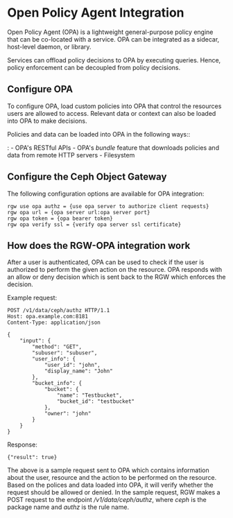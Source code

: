 # Open Policy Agent Integration

Open Policy Agent (OPA) is a lightweight general-purpose policy engine
that can be co-located with a service. OPA can be integrated as a
sidecar, host-level daemon, or library.

Services can offload policy decisions to OPA by executing queries.
Hence, policy enforcement can be decoupled from policy decisions.

## Configure OPA

To configure OPA, load custom policies into OPA that control the
resources users are allowed to access. Relevant data or context can also
be loaded into OPA to make decisions.

Policies and data can be loaded into OPA in the following ways::

:   -   OPA\'s RESTful APIs
    -   OPA\'s *bundle* feature that downloads policies and data from
        remote HTTP servers
    -   Filesystem

## Configure the Ceph Object Gateway

The following configuration options are available for OPA integration:

    rgw use opa authz = {use opa server to authorize client requests}
    rgw opa url = {opa server url:opa server port}
    rgw opa token = {opa bearer token}
    rgw opa verify ssl = {verify opa server ssl certificate}

## How does the RGW-OPA integration work

After a user is authenticated, OPA can be used to check if the user is
authorized to perform the given action on the resource. OPA responds
with an allow or deny decision which is sent back to the RGW which
enforces the decision.

Example request:

    POST /v1/data/ceph/authz HTTP/1.1
    Host: opa.example.com:8181
    Content-Type: application/json

    {
        "input": {
            "method": "GET",
            "subuser": "subuser",
            "user_info": {
                "user_id": "john",
                "display_name": "John"  
            },
            "bucket_info": {
                "bucket": {
                    "name": "Testbucket",
                    "bucket_id": "testbucket" 
                },
                "owner": "john" 
            }             
        }
    }

Response:

    {"result": true}

The above is a sample request sent to OPA which contains information
about the user, resource and the action to be performed on the resource.
Based on the polices and data loaded into OPA, it will verify whether
the request should be allowed or denied. In the sample request, RGW
makes a POST request to the endpoint */v1/data/ceph/authz*, where *ceph*
is the package name and *authz* is the rule name.
